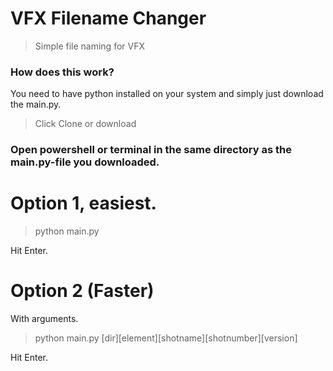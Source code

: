 # VFX Filename Changer
> Simple file naming for VFX

### How does this work?
You need to have python installed on your system and simply just download the main.py.
> Click Clone or download

### Open powershell or terminal in the same directory as the main.py-file you downloaded.

# Option 1, easiest.
> python main.py

Hit Enter.

# Option 2 (Faster)
With arguments.
> python main.py [dir][element][shotname][shotnumber][version]

Hit Enter.
